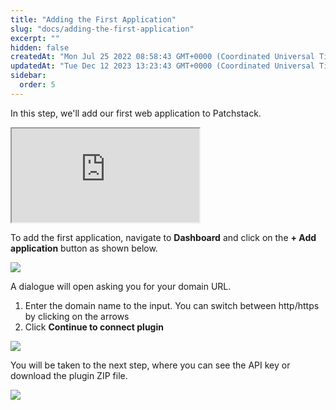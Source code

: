 ```yaml
---
title: "Adding the First Application"
slug: "docs/adding-the-first-application"
excerpt: ""
hidden: false
createdAt: "Mon Jul 25 2022 08:58:43 GMT+0000 (Coordinated Universal Time)"
updatedAt: "Tue Dec 12 2023 13:23:43 GMT+0000 (Coordinated Universal Time)"
sidebar:
  order: 5
---
```

In this step, we'll add our first web application to Patchstack. 

<div class="container">
  <iframe class="responsive-iframe" src="https://www.youtube.com/embed/MFmPFzSaD3I?si=CDjAhopxLuu69_H3"></iframe>
</div>

To add the first application, navigate to **Dashboard** and click on the **+ Add application** button as shown below.

![](@images/patchstack-dashboard-first-time.png)

A dialogue will open asking you for your domain URL. 

1. Enter the domain name to the input. You can switch between http/https by clicking on the arrows
2. Click **Continue to connect plugin**

![](@images/6812404-Patchstack_connect_an_application.png)

You will be taken to the next step, where you can see the API key or download the plugin ZIP file.

![](@images/d0ff620-Patchstack_is_not_connected_2.png)